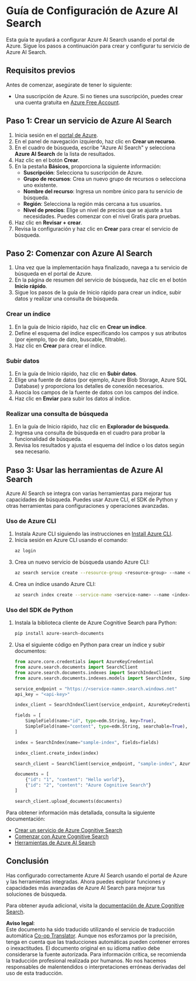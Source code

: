 <!--
CO_OP_TRANSLATOR_METADATA:
{
  "original_hash": "f0ce2d470f3efad6f8c7df376f416a4b",
  "translation_date": "2025-07-12T07:32:55+00:00",
  "source_file": "00-course-setup/AzureSearch.md",
  "language_code": "es"
}
-->
# Guía de Configuración de Azure AI Search

Esta guía te ayudará a configurar Azure AI Search usando el portal de Azure. Sigue los pasos a continuación para crear y configurar tu servicio de Azure AI Search.

## Requisitos previos

Antes de comenzar, asegúrate de tener lo siguiente:

- Una suscripción de Azure. Si no tienes una suscripción, puedes crear una cuenta gratuita en [Azure Free Account](https://azure.microsoft.com/free/?wt.mc_id=studentamb_258691).

## Paso 1: Crear un servicio de Azure AI Search

1. Inicia sesión en el [portal de Azure](https://portal.azure.com/?wt.mc_id=studentamb_258691).
2. En el panel de navegación izquierdo, haz clic en **Crear un recurso**.
3. En el cuadro de búsqueda, escribe "Azure AI Search" y selecciona **Azure AI Search** de la lista de resultados.
4. Haz clic en el botón **Crear**.
5. En la pestaña **Básicos**, proporciona la siguiente información:
   - **Suscripción**: Selecciona tu suscripción de Azure.
   - **Grupo de recursos**: Crea un nuevo grupo de recursos o selecciona uno existente.
   - **Nombre del recurso**: Ingresa un nombre único para tu servicio de búsqueda.
   - **Región**: Selecciona la región más cercana a tus usuarios.
   - **Nivel de precios**: Elige un nivel de precios que se ajuste a tus necesidades. Puedes comenzar con el nivel Gratis para pruebas.
6. Haz clic en **Revisar + crear**.
7. Revisa la configuración y haz clic en **Crear** para crear el servicio de búsqueda.

## Paso 2: Comenzar con Azure AI Search

1. Una vez que la implementación haya finalizado, navega a tu servicio de búsqueda en el portal de Azure.
2. En la página de resumen del servicio de búsqueda, haz clic en el botón **Inicio rápido**.
3. Sigue los pasos de la guía de Inicio rápido para crear un índice, subir datos y realizar una consulta de búsqueda.

### Crear un índice

1. En la guía de Inicio rápido, haz clic en **Crear un índice**.
2. Define el esquema del índice especificando los campos y sus atributos (por ejemplo, tipo de dato, buscable, filtrable).
3. Haz clic en **Crear** para crear el índice.

### Subir datos

1. En la guía de Inicio rápido, haz clic en **Subir datos**.
2. Elige una fuente de datos (por ejemplo, Azure Blob Storage, Azure SQL Database) y proporciona los detalles de conexión necesarios.
3. Asocia los campos de la fuente de datos con los campos del índice.
4. Haz clic en **Enviar** para subir los datos al índice.

### Realizar una consulta de búsqueda

1. En la guía de Inicio rápido, haz clic en **Explorador de búsqueda**.
2. Ingresa una consulta de búsqueda en el cuadro para probar la funcionalidad de búsqueda.
3. Revisa los resultados y ajusta el esquema del índice o los datos según sea necesario.

## Paso 3: Usar las herramientas de Azure AI Search

Azure AI Search se integra con varias herramientas para mejorar tus capacidades de búsqueda. Puedes usar Azure CLI, el SDK de Python y otras herramientas para configuraciones y operaciones avanzadas.

### Uso de Azure CLI

1. Instala Azure CLI siguiendo las instrucciones en [Install Azure CLI](https://learn.microsoft.com/en-us/cli/azure/install-azure-cli?wt.mc_id=studentamb_258691).
2. Inicia sesión en Azure CLI usando el comando:
   ```bash
   az login
   ```
3. Crea un nuevo servicio de búsqueda usando Azure CLI:
   ```bash
   az search service create --resource-group <resource-group> --name <service-name> --sku Free
   ```
4. Crea un índice usando Azure CLI:
   ```bash
   az search index create --service-name <service-name> --name <index-name> --fields "field1:type, field2:type"
   ```

### Uso del SDK de Python

1. Instala la biblioteca cliente de Azure Cognitive Search para Python:
   ```bash
   pip install azure-search-documents
   ```
2. Usa el siguiente código en Python para crear un índice y subir documentos:
   ```python
   from azure.core.credentials import AzureKeyCredential
   from azure.search.documents import SearchClient
   from azure.search.documents.indexes import SearchIndexClient
   from azure.search.documents.indexes.models import SearchIndex, SimpleField, edm

   service_endpoint = "https://<service-name>.search.windows.net"
   api_key = "<api-key>"

   index_client = SearchIndexClient(service_endpoint, AzureKeyCredential(api_key))

   fields = [
       SimpleField(name="id", type=edm.String, key=True),
       SimpleField(name="content", type=edm.String, searchable=True),
   ]

   index = SearchIndex(name="sample-index", fields=fields)

   index_client.create_index(index)

   search_client = SearchClient(service_endpoint, "sample-index", AzureKeyCredential(api_key))

   documents = [
       {"id": "1", "content": "Hello world"},
       {"id": "2", "content": "Azure Cognitive Search"}
   ]

   search_client.upload_documents(documents)
   ```

Para obtener información más detallada, consulta la siguiente documentación:

- [Crear un servicio de Azure Cognitive Search](https://learn.microsoft.com/en-us/azure/search/search-create-service-portal?wt.mc_id=studentamb_258691)
- [Comenzar con Azure Cognitive Search](https://learn.microsoft.com/en-us/azure/search/search-get-started-portal?wt.mc_id=studentamb_258691)
- [Herramientas de Azure AI Search](https://learn.microsoft.com/en-us/azure/ai-services/agents/how-to/tools/azure-ai-search?tabs=azurecli%2Cpython&pivots=code-examples?wt.mc_id=studentamb_258691)

## Conclusión

Has configurado correctamente Azure AI Search usando el portal de Azure y las herramientas integradas. Ahora puedes explorar funciones y capacidades más avanzadas de Azure AI Search para mejorar tus soluciones de búsqueda.

Para obtener ayuda adicional, visita la [documentación de Azure Cognitive Search](https://learn.microsoft.com/en-us/azure/search/?wt.mc_id=studentamb_258691).

**Aviso legal**:  
Este documento ha sido traducido utilizando el servicio de traducción automática [Co-op Translator](https://github.com/Azure/co-op-translator). Aunque nos esforzamos por la precisión, tenga en cuenta que las traducciones automáticas pueden contener errores o inexactitudes. El documento original en su idioma nativo debe considerarse la fuente autorizada. Para información crítica, se recomienda la traducción profesional realizada por humanos. No nos hacemos responsables de malentendidos o interpretaciones erróneas derivadas del uso de esta traducción.